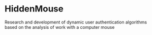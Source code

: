 # HiddenMouse
Research and development of dynamic user authentication algorithms based on the analysis of work with a computer mouse

